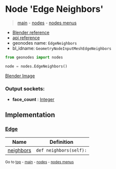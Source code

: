 # Node 'Edge Neighbors'

> [main](../structure.md) - [nodes](nodes.md) - [nodes menus](nodes_menus.md)

- [Blender reference](https://docs.blender.org/manual/en/latest/modeling/geometry_nodes/mesh/edge_neighbors.html)
- [api reference](https://docs.blender.org/api/current/bpy.types.GeometryNodeInputMeshEdgeNeighbors.html)
- geonodes name: `EdgeNeighbors`
- bl_idname: `GeometryNodeInputMeshEdgeNeighbors`

```python
from geonodes import nodes

node = nodes.EdgeNeighbors()
```

[Blender Image](self.node_image_ref)

### Output sockets:

- **face_count** : [Integer](Integer.md)

## Implementation

### [Edge](Edge.md)

| Name | Definition |
|------|------------|
 | [neighbors](Edge.md#neighbors-property) | `def neighbors(self):` |

<sub>Go to [top](#node-Edge-Neighbors) - [main](../structure.md) - [nodes](nodes.md) - [nodes menus](nodes_menus.md)</sub>

